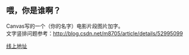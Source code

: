 ## 喂，你是谁啊？

Canvas写的一个（你的名字）电影片段图片加字。<br/>
文字竖排问题参考：http://blog.csdn.net/m8705/article/details/52995099

<a href="http://clayeo.applinzi.com/yourname-avatar/" title="线上地址" target="_blank">线上地址</a>

